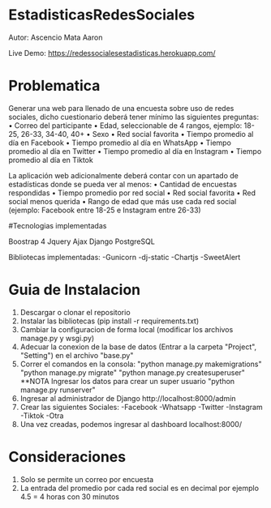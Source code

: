 # EstadisticasRedesSociales

Autor: Ascencio Mata Aaron 

Live Demo: https://redessocialesestadisticas.herokuapp.com/

# Problematica
Generar una web para llenado de una encuesta sobre uso de redes sociales, 
dicho cuestionario deberá tener mínimo las siguientes preguntas:
• Correo del participante
• Edad, seleccionable de 4 rangos, ejemplo: 18-25, 26-33, 34-40, 40+
• Sexo
• Red social favorita 
• Tiempo promedio al día en Facebook
• Tiempo promedio al día en WhatsApp
• Tiempo promedio al día en Twitter
• Tiempo promedio al día en Instagram
• Tiempo promedio al día en Tiktok

La aplicación web adicionalmente deberá contar con un apartado de estadísticas donde se pueda ver al 
menos:
• Cantidad de encuestas respondidas
• Tiempo promedio por red social
• Red social favorita
• Red social menos querida
• Rango de edad que más use cada red social (ejemplo: Facebook entre 18-25 e Instagram entre 
26-33)

#Tecnologias implementadas

Boostrap 4
Jquery
Ajax
Django
PostgreSQL

Bibliotecas implementadas:
-Gunicorn
-dj-static
-Chartjs
-SweetAlert



# Guia  de Instalacion 

1. Descargar o clonar el repositorio
2. Instalar las bibliotecas (pip install -r requirements.txt)
3. Cambiar la configuracion de forma local (modificar los archivos manage.py y wsgi.py)
4. Adecuar la conexion de la base de datos (Entrar a la carpeta "Project", "Setting") en el archivo "base.py"
5. Correr el comandos en la consola:
   "python manage.py makemigrations"
   "python manage.py migrate"
   "python manage.py createsuperuser"
   **NOTA Ingresar los datos para crear un super usuario
   "python manage.py runserver"
6. Ingresar al administrador de Django http://localhost:8000/admin
7. Crear las siguientes Sociales:
  -Facebook
  -Whatsapp
  -Twitter
  -Instagram
  -Tiktok
  -Otra
8. Una vez creadas, podemos ingresar al dashboard localhost:8000/

# Consideraciones 
1. Solo se permite un correo por encuesta
2. La entrada del promedio por cada red social es en decimal por ejemplo 4.5 = 4 horas con 30 minutos
